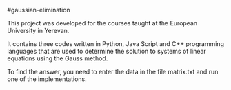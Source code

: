 #gaussian-elimination

This project was developed for the courses taught at the European University in Yerevan. 


It contains three codes written in Python, Java Script and C++ programming languages that are used to determine the solution to systems of linear equations using the Gauss method.


To find the answer, you need to enter the data in the file matrix.txt and run one of the implementations.
